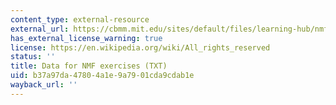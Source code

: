 ```yaml
---
content_type: external-resource
external_url: https://cbmm.mit.edu/sites/default/files/learning-hub/nmfdata.txt
has_external_license_warning: true
license: https://en.wikipedia.org/wiki/All_rights_reserved
status: ''
title: Data for NMF exercises (TXT)
uid: b37a97da-4780-4a1e-9a79-01cda9cdab1e
wayback_url: ''
---
```

